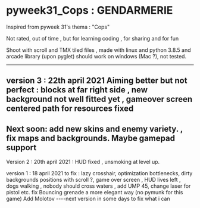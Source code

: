 # pyweek31_Cops : GENDARMERIE

Inspired from pyweek 31's thema : "Cops"

Not rated, out of time , but for learning coding , for sharing and for fun

Shoot  with scroll and TMX tiled files , made with linux and python 3.8.5 and arcade library (upon pyglet)
should work on windows (Mac ?), not tested.

-----------------------------
version 3 : 22th april 2021 Aiming better but not perfect : blocks at far right side , new background not well fitted yet , gameover screen centered
path for resources fixed
----------------

Next soon: add new skins and enemy variety. , fix maps and backgrounds. Maybe gamepad support 
---------

Version 2 : 20th april 2021 : HUD fixed , unsmoking at level up.

version 1 : 18 april 2021
to fix : lazy crosshair, optimization bottlenecks, dirty backgrounds positions with scroll ?, game over screen , HUD lives left , dogs walking , 
nobody should cross waters , add UMP 45, change laser for pistol
etc.
fix Bouncing grenade a more elegant way (no pymunk for this game)
Add Molotov 
----next version in some days to fix what i can 
